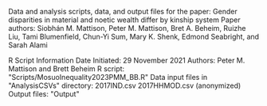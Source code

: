 Data and analysis scripts, data, and output files for the paper:
Gender disparities in material and noetic wealth differ by kinship system
Paper authors: Siobhán M. Mattison, Peter M. Mattison, Bret A. Beheim, Ruizhe Liu, Tami Blumenfield, Chun-Yi Sum, Mary K. Shenk, Edmond Seabright, and Sarah Alami

R Script Information
Date Initiated: 29 November 2021
Authors: Peter M. Mattison and Brett Beheim
R script: "Scripts/MosuoInequality2023PMM_BB.R"
Data input files in "AnalysisCSVs" directory:
    2017IND.csv
    2017HHMOD.csv (anonymized)
Output files: "Output"
